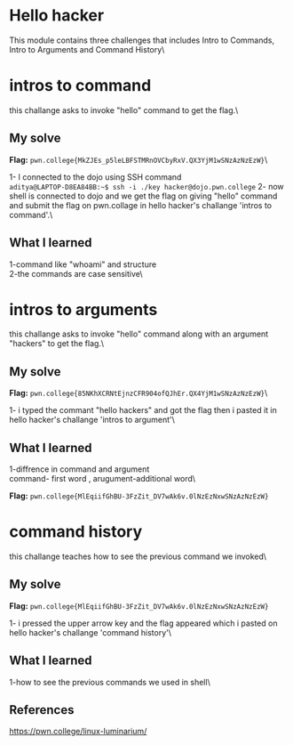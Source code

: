# Hello hacker
This module contains three challenges that includes Intro to Commands, Intro to Arguments and Command History\

# intros to command
this challange asks to invoke "hello" command to get the flag.\

## My solve
**Flag:** `pwn.college{MkZJEs_p5leLBFSTMRnOVCbyRxV.QX3YjM1wSNzAzNzEzW}`\

1- I connected to the dojo using SSH command\
```aditya@LAPTOP-D8EA84BB:~$ ssh -i ./key hacker@dojo.pwn.college```
2- now shell is connected to dojo and we get the flag on giving "hello" command and submit the flag on pwn.collage in hello hacker's challange 'intros to command'.\

## What I learned
1-command like "whoami" and structure\
2-the commands are case sensitive\

# intros to arguments
this challange asks to invoke "hello" command along with an argument "hackers" to get the flag.\

## My solve
**Flag:** `pwn.college{85NKhXCRNtEjnzCFR904ofQJhEr.QX4YjM1wSNzAzNzEzW}`\

1- i typed the commant "hello hackers" and got the flag then i pasted it in hello hacker's challange 'intros to argument'\

## What I learned
1-diffrence in command and argument\
  command- first word , arugument-additional word\

**Flag:** `pwn.college{MlEqiifGhBU-3FzZit_DV7wAk6v.0lNzEzNxwSNzAzNzEzW}`

# command history
this challange teaches how to see the previous command we invoked\

## My solve
**Flag:** `pwn.college{MlEqiifGhBU-3FzZit_DV7wAk6v.0lNzEzNxwSNzAzNzEzW}`

1- i pressed the upper arrow key and the flag appeared which i pasted on hello hacker's challange 'command history'\

## What I learned
1-how to see the previous commands we used in shell\
  
## References
https://pwn.college/linux-luminarium/
